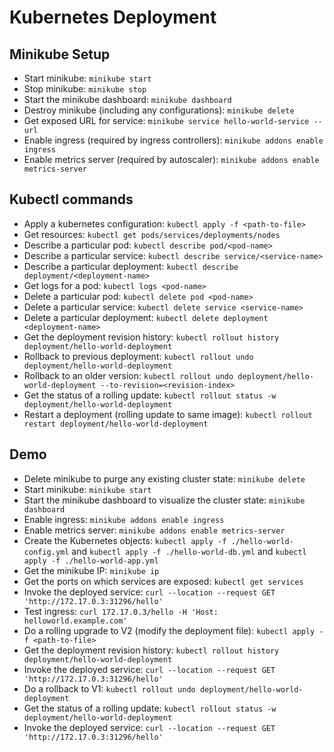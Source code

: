 # Kubernetes Deployment #

## Minikube Setup ##

- Start minikube: `minikube start`
- Stop minikube: `minikube stop`
- Start the minikube dashboard: `minikube dashboard`
- Destroy minikube (including any configurations): `minikube delete`
- Get exposed URL for service: `minikube service hello-world-service --url`
- Enable ingress (required by ingress controllers): `minikube addons enable ingress`
- Enable metrics server (required by autoscaler): `minikube addons enable metrics-server`

## Kubectl commands ##

- Apply a kubernetes configuration: `kubectl apply -f <path-to-file>`
- Get resources: `kubectl get pods/services/deployments/nodes`
- Describe a particular pod: `kubectl describe pod/<pod-name>` 
- Describe a particular service: `kubectl describe service/<service-name>`
- Describe a particular deployment: `kubectl describe deployment/<deployment-name>`
- Get logs for a pod: `kubectl logs <pod-name>`
- Delete a particular pod: `kubectl delete pod <pod-name>`
- Delete a particular service: `kubectl delete service <service-name>`
- Delete a particular deployment: `kubectl delete deployment <deployment-name>`
- Get the deployment revision history: `kubectl rollout history deployment/hello-world-deployment`
- Rollback to previous deployment: `kubectl rollout undo deployment/hello-world-deployment`
- Rollback to an older version: `kubectl rollout undo deployment/hello-world-deployment --to-revision=<revision-index>`
- Get the status of a rolling update: `kubectl rollout status -w deployment/hello-world-deployment`
- Restart a deployment (rolling update to same image): `kubectl rollout restart deployment/hello-world-deployment`

## Demo ##

- Delete minikube to purge any existing cluster state: `minikube delete`
- Start minikube: `minikube start`
- Start the minikube dashboard to visualize the cluster state: `minikube dashboard`
- Enable ingress: `minikube addons enable ingress`
- Enable metrics server: `minikube addons enable metrics-server`
- Create the Kubernetes objects: `kubectl apply -f ./hello-world-config.yml` and `kubectl apply -f ./hello-world-db.yml` and `kubectl apply -f ./hello-world-app.yml`
- Get the minikube IP: `minikube ip`
- Get the ports on which services are exposed: `kubectl get services`
- Invoke the deployed service: `curl --location --request GET 'http://172.17.0.3:31296/hello'`
- Test ingress: `curl 172.17.0.3/hello -H 'Host: helloworld.example.com'`
- Do a rolling upgrade to V2 (modify the deployment file): `kubectl apply -f <path-to-file>`
- Get the deployment revision history: `kubectl rollout history deployment/hello-world-deployment`
- Invoke the deployed service: `curl --location --request GET 'http://172.17.0.3:31296/hello'`
- Do a rollback to V1: `kubectl rollout undo deployment/hello-world-deployment`
- Get the status of a rolling update: `kubectl rollout status -w deployment/hello-world-deployment`
- Invoke the deployed service: `curl --location --request GET 'http://172.17.0.3:31296/hello'`
